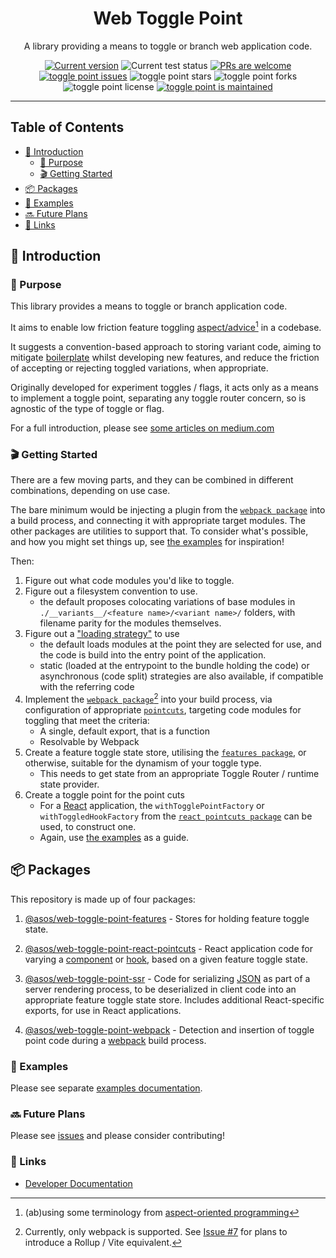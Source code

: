 <p align="center">
  <h1 align="center">Web Toggle Point</h1>
</p>
<p align="center">
A library providing a means to toggle or branch web application code.
</p>
<p align="center">
   <a href="https://github.com/ASOS/web-toggle-point/tags/"><img src="https://img.shields.io/github/tag/ASOS/web-toggle-point" alt="Current version" /></a>
   <img src="https://github.com/ASOS/web-toggle-point/workflows/Pull Request Checks/badge.svg" alt="Current test status" />
   <a href="http://makeapullrequest.com"><img src="https://img.shields.io/badge/PRs-welcome-brightgreen.svg" alt="PRs are welcome" /></a>
   <a href="https://github.com/ASOS/web-toggle-point/issues/"><img src="https://img.shields.io/github/issues/ASOS/web-toggle-point" alt="toggle point issues" /></a>
   <img src="https://img.shields.io/github/stars/ASOS/web-toggle-point" alt="toggle point stars" />
   <img src="https://img.shields.io/github/forks/ASOS/web-toggle-point" alt="toggle point forks" />
   <img src="https://img.shields.io/github/license/ASOS/web-toggle-point" alt="toggle point license" />
   <a href="https://github.com/ASOS/web-toggle-point/graphs/commit-activity"><img src="https://img.shields.io/badge/Maintained%3F-yes-green.svg" alt="toggle point is maintained" /></a>
</p>

---

## Table of Contents

- [🤝 Introduction](#-introduction)
  - [🐬 Purpose](#-purpose)
  - [🎬 Getting Started](#-getting-started)
- [📦 Packages](#-packages)
- [🎁 Examples](#-examples)
- [🔜 Future Plans](#-future-plans)
- [🔗 Links](#-links)

## 🤝 Introduction

### 🐬 Purpose

This library provides a means to toggle or branch application code. 

It aims to enable low friction feature toggling [aspect/advice](https://en.wikipedia.org/wiki/Advice_(programming))[^1] in a codebase.

It suggests a convention-based approach to storing variant code, aiming to mitigate [boilerplate](https://en.wikipedia.org/wiki/Boilerplate_code) whilst developing new features, and reduce the friction of accepting or rejecting toggled variations, when appropriate.

Originally developed for experiment toggles / flags, it acts only as a means to implement a toggle point, separating any toggle router concern, so is agnostic of the type of toggle or flag.

For a full introduction, please see [some articles on medium.com](https://medium.com/@tomstrepsil/web-feature-toggles-part-1-experimentation-at-asos-756cbfc68a4f)

[^1]: (ab)using some terminology from [aspect-oriented programming](https://en.wikipedia.org/wiki/Aspect-oriented_programming)

### 🎬 Getting Started

There are a few moving parts, and they can be combined in different combinations, depending on use case.  

The bare minimum would be injecting a plugin from the [`webpack package`](../packages/webpack/docs/README.md) into a build process, and connecting it with appropriate target modules.  The other packages are utilities to support that. To consider what's possible, and how you might set things up, see [the examples](../examples/README.md) for inspiration!

Then:

1. Figure out what code modules you'd like to toggle.
2. Figure out a filesystem convention to use.
   - the default proposes colocating variations of base modules in `./__variants__/<feature name>/<variant name>/` folders, with filename parity for the modules themselves.
3. Figure out a ["loading strategy"](../packages/webpack/docs/README.md#loadstrategy) to use
   - the default loads modules at the point they are selected for use, and the code is build into the entry point of the application.
   - static (loaded at the entrypoint to the bundle holding the code) or asynchronous (code split) strategies are also available, if compatible with the referring code
4. Implement the [`webpack package`](../packages/webpack/docs/README.md)[^2] into your build process, via configuration of appropriate [`pointcuts`](https://en.wikipedia.org/wiki/Pointcut), targeting code modules for toggling that meet the criteria:
   - A single, default export, that is a function
   - Resolvable by Webpack
5. Create a feature toggle state store, utilising the [`features package`](../packages/features/docs/README.md), or otherwise, suitable for the dynamism of your toggle type.
   - This needs to get state from an appropriate Toggle Router / runtime state provider.
6. Create a toggle point for the point cuts
   - For a [React](https://react.dev/) application, the `withTogglePointFactory` or `withToggledHookFactory` from the [`react pointcuts package`](../packages/react-pointcuts/docs/README.md) can be used, to construct one.
    - Again, use [the examples](../examples/README.md) as a guide.

[^2]: Currently, only webpack is supported.  See [Issue #7](https://github.com/ASOS/web-toggle-point/issues/7) for plans to introduce a Rollup / Vite equivalent.

## 📦 Packages

This repository is made up of four packages:

1. [@asos/web-toggle-point-features](../packages/features/docs/README.md) - Stores for holding feature toggle state.

2. [@asos/web-toggle-point-react-pointcuts](../packages/react-pointcuts/docs/README.md) - React application code for varying a [component](https://reactjs.org/docs/react-component.html) or [hook](https://reactjs.org/docs/hooks-intro.html), based on a given feature toggle state.

3. [@asos/web-toggle-point-ssr](../packages/ssr/docs/README.md) - Code for serializing [JSON](https://www.json.org/) as part of a server rendering process, to be deserialized in client code into an appropriate feature toggle state store. Includes additional React-specific exports, for use in React applications.

4. [@asos/web-toggle-point-webpack](../packages/webpack/docs/README.md) - Detection and insertion of toggle point code during a [webpack](https://webpack.js.org/) build process.

### 🎁 Examples

Please see separate [examples documentation](../examples/README.md).

### 🔜 Future Plans

Please see [issues](https://github.com/ASOS/web-toggle-point/issues) and please consider contributing!

### 🔗 Links

- [Developer Documentation](https://asos.github.io/web-toggle-point/)
